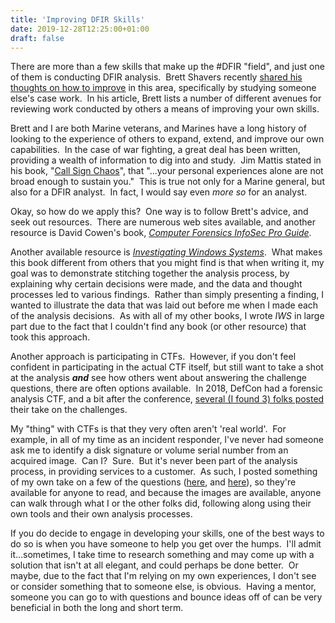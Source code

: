```yaml
---
title: 'Improving DFIR Skills'
date: 2019-12-28T12:25:00+01:00
draft: false
---
```


There are more than a few skills that make up the #DFIR "field", and just one of them is conducting DFIR analysis.  Brett Shavers recently [shared his thoughts on how to improve](https://www.dfir.training/dfir-training-blog/want-to-improve-in-dfir-study-someone-else-s-case-work) in this area, specifically by studying someone else's case work.  In his article, Brett lists a number of different avenues for reviewing work conducted by others a means of improving your own skills.  
  
Brett and I are both Marine veterans, and Marines have a long history of looking to the experience of others to expand, extend, and improve our own capabilities.  In the case of war fighting, a great deal has been written, providing a wealth of information to dig into and study.  Jim Mattis stated in his book, "[Call Sign Chaos](https://www.amazon.com/Call-Sign-Chaos-Learning-Lead/dp/0812996836)", that "...your personal experiences alone are not broad enough to sustain you."  This is true not only for a Marine general, but also for a DFIR analyst.  In fact, I would say even _more so_ for an analyst.  
  
Okay, so how do we apply this?  One way is to follow Brett's advice, and seek out resources.  There are numerous web sites available, and another resource is David Cowen's book, [_Computer Forensics InfoSec Pro Guide_](https://www.amazon.com/Computer-Forensics-InfoSec-Pro-Guide/dp/007174245X).  
  
Another available resource is [_Investigating Windows Systems_](https://www.amazon.com/Investigating-Windows-Systems-Harlan-Carvey/dp/0128114150).  What makes this book different from others that you might find is that when writing it, my goal was to demonstrate stitching together the analysis process, by explaining why certain decisions were made, and the data and thought processes led to various findings.  Rather than simply presenting a finding, I wanted to illustrate the data that was laid out before me when I made each of the analysis decisions.  As with all of my other books, I wrote _IWS_ in large part due to the fact that I couldn't find any book (or other resource) that took this approach.  
  
Another approach is participating in CTFs.  However, if you don't feel confident in participating in the actual CTF itself, but still want to take a shot at the analysis _**and**_ see how others went about answering the challenge questions, there are often options available.  In 2018, DefCon had a forensic analysis CTF, and a bit after the conference, [several (I found 3) folks posted](https://windowsir.blogspot.com/2019/05/defcon-2018-ctf-plus.html) their take on the challenges.  
  
My "thing" with CTFs is that they very often aren't 'real world'.  For example, in all of my time as an incident responder, I've never had someone ask me to identify a disk signature or volume serial number from an acquired image.  Can I?  Sure.  But it's never been part of the analysis process, in providing services to a customer.  As such, I posted something of my own take on a few of the questions ([here](https://windowsir.blogspot.com/2019/05/defcon-2018-ctf-file-server-take-aways_21.html), and [here](https://windowsir.blogspot.com/2019/05/defcon-2018-file-server.html)), so they're available for anyone to read, and because the images are available, anyone can walk through what I or the other folks did, following along using their own tools and their own analysis processes.  
  
If you do decide to engage in developing your skills, one of the best ways to do so is when you have someone to help you get over the humps.  I'll admit it...sometimes, I take time to research something and may come up with a solution that isn't at all elegant, and could perhaps be done better.  Or maybe, due to the fact that I'm relying on my own experiences, I don't see or consider something that to someone else, is obvious.  Having a mentor, someone you can go to with questions and bounce ideas off of can be very beneficial in both the long and short term.